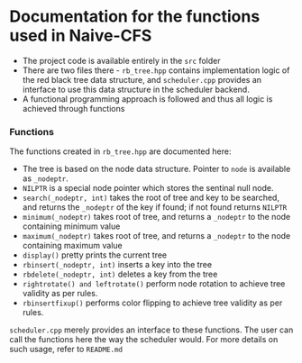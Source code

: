 # Documentation for the functions used in Naive-CFS

* The project code is available entirely in the `src` folder
* There are two files there - `rb_tree.hpp` contains implementation logic of the red black tree data structure, and `scheduler.cpp` provides an interface to use this data structure in the scheduler backend.
* A functional programming approach is followed and thus all logic is achieved through functions

### Functions
The functions created in `rb_tree.hpp` are documented here:
*  The tree is based on the node data structure. Pointer to `node` is available as `_nodeptr`.
* `NILPTR` is a special node pointer which stores the sentinal null node.
* `search(_nodeptr, int)` takes the root of tree and key to be searched, and returns the `_nodeptr` of the key if found; if not found returns `NILPTR`
* `minimum(_nodeptr)` takes root of tree, and returns a `_nodeptr` to the node containing minimum value
* `maximum(_nodeptr)` takes root of tree, and returns a `_nodeptr` to the node containing maximum value
* `display()` pretty prints the current tree
* `rbinsert(_nodeptr, int)` inserts a key into the tree
* `rbdelete(_nodeptr, int)` deletes a key from the tree
* `rightrotate() and leftrotate()` perform node rotation to achieve tree validity as per rules.
* `rbinsertfixup()` performs color flipping to achieve tree validity as per rules.

`scheduler.cpp` merely provides an interface to these functions. The user can call the functions here the way the scheduler would. For more details on such usage, refer to `README.md`